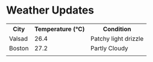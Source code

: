 # Weather Updates

<!-- WEATHER-UPDATE-START -->
<table><tr><th>City</th><th>Temperature (°C)</th><th>Condition</th></tr><tr><td>Valsad</td><td>26.4</td><td>Patchy light drizzle</td></tr><tr><td>Boston</td><td>27.2</td><td>Partly Cloudy</td></tr><tr><td></td><td></td><td></td></tr></table>
<!-- WEATHER-UPDATE-END -->
